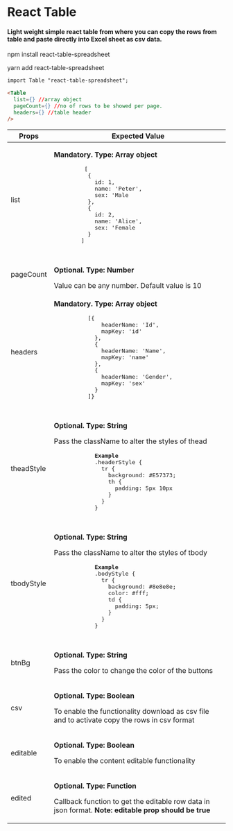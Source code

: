 <h1>React Table</h1>

<h4>Light weight simple react table from where you can copy the rows from table and paste directly into Excel sheet as csv data.</h4>

<p>npm install react-table-spreadsheet</p>
<p>yarn add react-table-spreadsheet</p>

```html
import Table "react-table-spreadsheet";

<Table
  list={} //array object
  pageCount={} //no of rows to be showed per page.
  headers={} //table header
/>
```
<table>
  <thead>
    <tr>
      <th>Props</th>
      <th>Expected Value</th>
    </tr>
  </thead>
  <tbody>
    <tr>
      <td>list</td>
      <td>
        <p><strong>Mandatory. Type: Array object</strong></p>
        <pre>
         [
          {
            id: 1,
            name: 'Peter',
            sex: 'Male
          },
          {
            id: 2,
            name: 'Alice',
            sex: 'Female
          }
        ]
        </pre>
      </td>
    </tr>
    <tr>
      <td>pageCount</td>
      <td>
        <p><strong>Optional. Type: Number</strong></p>
        Value can be any number. Default value is 10
      </td>
    </tr>
    <tr>
      <td>headers</td>
      <td>
        <p><strong>Mandatory. Type: Array object</strong></p>
        <pre>
          [{
              headerName: 'Id',
              mapKey: 'id'
            },
            {
              headerName: 'Name',
              mapKey: 'name'
            },
            {
              headerName: 'Gender',
              mapKey: 'sex'
            }
          ]}
        </pre>
      </td>
    </tr>
    <tr>
      <td>theadStyle</td>
      <td>
          <p><strong>Optional. Type: String</strong></p>
          <p>
            Pass the className to alter the styles of thead
          </p>
          <pre>
            <strong>Example</strong>
            .headerStyle {
              tr {
                background: #E57373;
                th {
                  padding: 5px 10px
                }
              }
            }
          </pre>
      </td>
    </tr>
    <tr>
      <td>tbodyStyle</td>
      <td>
          <p><strong>Optional. Type: String</strong></p>
          <p>
            Pass the className to alter the styles of tbody
          </p>
          <pre>
            <strong>Example</strong>
            .bodyStyle {
              tr {
                background: #8e8e8e;
                color: #fff;
                td {
                  padding: 5px;
                }
              }
            }
          </pre>
      </td>
    </tr>
    <tr>
      <td>btnBg</td>
      <td>
          <p><strong>Optional. Type: String</strong></p>
          <p>
            Pass the color to change the color of the buttons
          </p>
      </td>
    </tr>
    <tr>
      <td>csv</td>
      <td>
          <p><strong>Optional. Type: Boolean</strong></p>
          <p>
            To enable the functionality download as csv file and to activate copy the rows in csv format
          </p>
      </td>
    </tr>
    <tr>
      <td>editable</td>
      <td>
          <p><strong>Optional. Type: Boolean</strong></p>
          <p>
            To enable the content editable functionality
          </p>
      </td>
    </tr>
    <tr>
      <td>edited</td>
      <td>
          <p><strong>Optional. Type: Function</strong></p>
          <p>
            Callback function to get the editable row data in json format.
            <strong>Note: editable prop should be true</strong>
          </p>
      </td>
    </tr>
  </tbody>
</table>

